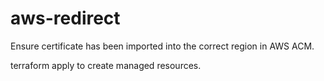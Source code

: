 # aws-redirect

Ensure certificate has been imported into the correct region in AWS ACM.

terraform apply to create managed resources.
